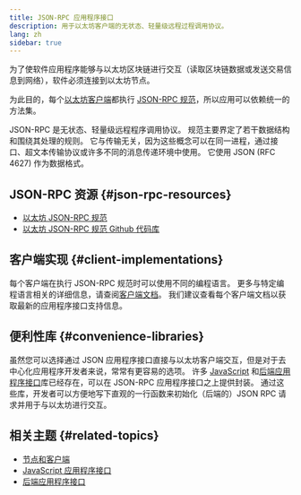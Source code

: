 ```yaml
---
title: JSON-RPC 应用程序接口
description: 用于以太坊客户端的无状态、轻量级远程过程调用协议。
lang: zh
sidebar: true
---
```


为了使软件应用程序能够与以太坊区块链进行交互（读取区块链数据或发送交易信息到网络），软件必须连接到以太坊节点。

为此目的，每个[以太坊客户端](/developers/docs/nodes-and-clients/#execution-clients)都执行 [JSON-RPC 规范](http://www.jsonrpc.org/specification)，所以应用可以依赖统一的方法集。

JSON-RPC 是无状态、轻量级远程程序调用协议。 规范主要界定了若干数据结构和围绕其处理的规则。 它与传输无关，因为这些概念可以在同一进程，通过接口、超文本传输协议或许多不同的消息传递环境中使用。 它使用 JSON (RFC 4627) 作为数据格式。

## JSON-RPC 资源 {#json-rpc-resources}

- [以太坊 JSON-RPC 规范](https://playground.open-rpc.org/?schemaUrl=https://raw.githubusercontent.com/ethereum/eth1.0-apis/assembled-spec/openrpc.json&uiSchema[appBar][ui:splitView]=true&uiSchema[appBar][ui:input]=false&uiSchema[appBar][ui:examplesDropdown]=false)
- [以太坊 JSON-RPC 规范 Github 代码库](https://github.com/ethereum/eth1.0-apis)

## 客户端实现 {#client-implementations}

每个客户端在执行 JSON-RPC 规范时可以使用不同的编程语言。 更多与特定编程语言相关的详细信息，请查阅[客户端文档](/developers/docs/nodes-and-clients/#execution-clients)。 我们建议查看每个客户端文档以获取最新的应用程序接口支持信息。

## 便利性库 {#convenience-libraries}

虽然您可以选择通过 JSON 应用程序接口直接与以太坊客户端交互，但是对于去中心化应用程序开发者来说，常常有更容易的选项。 许多 [JavaScript](/developers/docs/apis/javascript/#available-libraries) 和[后端应用程序接口](/developers/docs/apis/backend/#available-libraries)库已经存在，可以在 JSON-RPC 应用程序接口之上提供封装。 通过这些库，开发者可以方便地写下直观的一行函数来初始化（后端的）JSON RPC 请求并用于与以太坊进行交互。

## 相关主题 {#related-topics}

- [节点和客户端](/developers/docs/nodes-and-clients/)
- [JavaScript 应用程序接口](/developers/docs/apis/javascript/)
- [后端应用程序接口](/developers/docs/apis/backend/)
